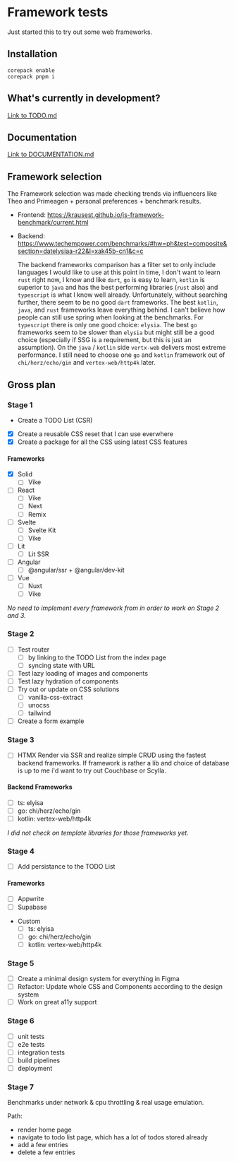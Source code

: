 # Framework tests

Just started this to try out some web frameworks.

## Installation

```shell
corepack enable
corepack pnpm i
```

## What's currently in development?

[Link to TODO.md](./TODO.md)

## Documentation

[Link to DOCUMENTATION.md](./DOCUMENTATION.md)

## Framework selection

The Framework selection was made checking trends via influencers like Theo and Primeagen + personal preferences + benchmark results.

- Frontend: https://krausest.github.io/js-framework-benchmark/current.html
- Backend: https://www.techempower.com/benchmarks/#hw=ph&test=composite&section=datelysiaa-r22&l=xak45b-cn1&c=c

  The backend frameworks comparison has a filter set to only include languages I would like to use at this point in time, I don't want to learn `rust` right now, I know and like `dart`, `go` is easy to learn, `kotlin` is superior to `java` and has the best performing libraries (`rust` also) and `typescript` is what I know well already. Unfortunately, without searching further, there seem to be no good `dart` frameworks. The best `kotlin`, `java`, and `rust` frameworks leave everything behind. I can't believe how people can still use spring when looking at the benchmarks. For `typescript` there is only one good choice: `elysia`. The best `go` frameworks seem to be slower than `elysia` but might still be a good choice (especially if SSG is a requirement, but this is just an assumption). On the `java` / `kotlin` side `vertx-web` delivers most extreme performance. I still need to choose one `go` and `kotlin` framework out of `chi/herz/echo/gin` and `vertex-web/http4k` later.

## Gross plan

### Stage 1

- Create a TODO List (CSR)
- [x] Create a reusable CSS reset that I can use everwhere
- [x] Create a package for all the CSS using latest CSS features

#### Frameworks

- [x] Solid
  - [ ] Vike
- [ ] React
  - [ ] Vike
  - [ ] Next
  - [ ] Remix
- [ ] Svelte
  - [ ] Svelte Kit
  - [ ] Vike
- [ ] Lit
  - [ ] Lit SSR
- [ ] Angular
  - [ ] @angular/ssr + @angular/dev-kit
- [ ] Vue
  - [ ] Nuxt
  - [ ] Vike

_No need to implement every framework from in order to work on Stage 2 and 3._

### Stage 2

- [ ] Test router
  - [ ] by linking to the TODO List from the index page
  - [ ] syncing state with URL
- [ ] Test lazy loading of images and components
- [ ] Test lazy hydration of components
- [ ] Try out or update on CSS solutions
  - [ ] vanilla-css-extract
  - [ ] unocss
  - [ ] tailwind
- [ ] Create a form example

### Stage 3

- [ ] HTMX
      Render via SSR and realize simple CRUD using the fastest backend frameworks.
      If framework is rather a lib and choice of database is up to me i'd want to try out Couchbase or Scylla.

#### Backend Frameworks

- [ ] ts: elyisa
- [ ] go: chi/herz/echo/gin
- [ ] kotlin: vertex-web/http4k

_I did not check on template libraries for those frameworks yet._

### Stage 4

- [ ] Add persistance to the TODO List

#### Frameworks

- [ ] Appwrite
- [ ] Supabase
- Custom
  - [ ] ts: elyisa
  - [ ] go: chi/herz/echo/gin
  - [ ] kotlin: vertex-web/http4k

### Stage 5

- [ ] Create a minimal design system for everything in Figma
- [ ] Refactor: Update whole CSS and Components according to the design system
- [ ] Work on great a11y support

### Stage 6

- [ ] unit tests
- [ ] e2e tests
- [ ] integration tests
- [ ] build pipelines
- [ ] deployment

### Stage 7

Benchmarks under network & cpu throttling & real usage emulation.

Path:

- render home page
- navigate to todo list page, which has a lot of todos stored already
- add a few entries
- delete a few entries
